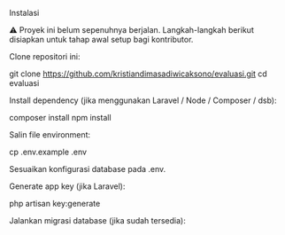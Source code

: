 Instalasi

⚠️ Proyek ini belum sepenuhnya berjalan. Langkah-langkah berikut disiapkan untuk tahap awal setup bagi kontributor.

Clone repositori ini:

git clone https://github.com/kristiandimasadiwicaksono/evaluasi.git
cd evaluasi

Install dependency (jika menggunakan Laravel / Node / Composer / dsb):

composer install
npm install

Salin file environment:

cp .env.example .env

Sesuaikan konfigurasi database pada .env.

Generate app key (jika Laravel):

php artisan key:generate

Jalankan migrasi database (jika sudah tersedia):